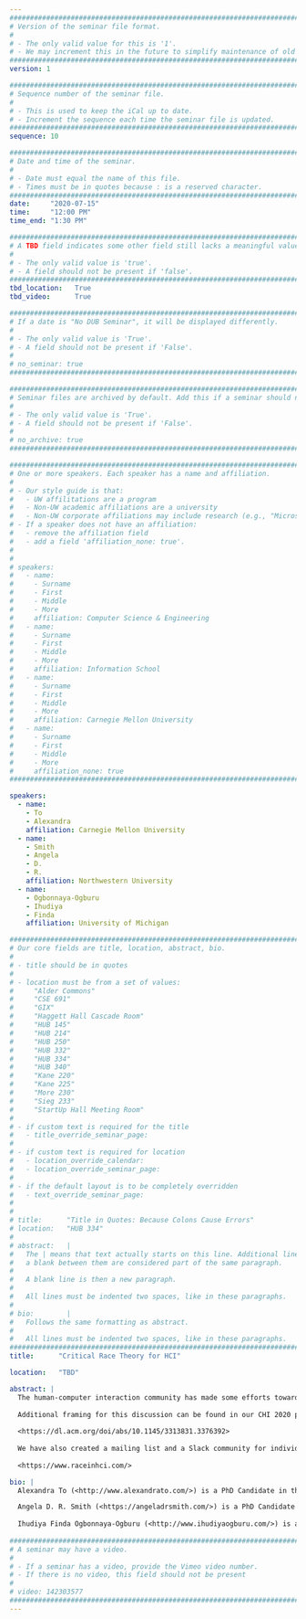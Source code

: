 ```yaml
---
################################################################################
# Version of the seminar file format.
#
# - The only valid value for this is '1'.
# - We may increment this in the future to simplify maintenance of old seminars.
################################################################################
version: 1

################################################################################
# Sequence number of the seminar file.
#
# - This is used to keep the iCal up to date.
# - Increment the sequence each time the seminar file is updated.
################################################################################
sequence: 10

################################################################################
# Date and time of the seminar.
#
# - Date must equal the name of this file.
# - Times must be in quotes because : is a reserved character.
################################################################################
date:     "2020-07-15"
time:     "12:00 PM"
time_end: "1:30 PM"

################################################################################
# A TBD field indicates some other field still lacks a meaningful value.
#
# - The only valid value is 'true'.
# - A field should not be present if 'false'.
################################################################################
tbd_location:   True
tbd_video:      True

################################################################################
# If a date is "No DUB Seminar", it will be displayed differently.
#
# - The only valid value is 'True'.
# - A field should not be present if 'False'.
#
# no_seminar: true
################################################################################

################################################################################
# Seminar files are archived by default. Add this if a seminar should not be.
#
# - The only valid value is 'True'.
# - A field should not be present if 'False'.
#
# no_archive: true
################################################################################

################################################################################
# One or more speakers. Each speaker has a name and affiliation.
#
# - Our style guide is that:
#   - UW affilitations are a program
#   - Non-UW academic affiliations are a university
#   - Non-UW corporate affiliations may include research (e.g., "Microsoft Research")
# - If a speaker does not have an affiliation:
#   - remove the affiliation field
#   - add a field 'affiliation_none: true'.
#
#
# speakers:
#   - name: 
#     - Surname
#     - First
#     - Middle
#     - More
#     affiliation: Computer Science & Engineering 
#   - name: 
#     - Surname
#     - First
#     - Middle
#     - More
#     affiliation: Information School 
#   - name: 
#     - Surname
#     - First
#     - Middle
#     - More
#     affiliation: Carnegie Mellon University 
#   - name:
#     - Surname
#     - First
#     - Middle
#     - More
#     affiliation_none: true
################################################################################

speakers:
  - name: 
    - To
    - Alexandra
    affiliation: Carnegie Mellon University
  - name: 
    - Smith
    - Angela
    - D.
    - R.
    affiliation: Northwestern University
  - name: 
    - Ogbonnaya-Ogburu
    - Ihudiya
    - Finda
    affiliation: University of Michigan

################################################################################
# Our core fields are title, location, abstract, bio.
#
# - title should be in quotes
#
# - location must be from a set of values:
#     "Alder Commons"
#     "CSE 691"
#     "GIX"
#     "Haggett Hall Cascade Room"
#     "HUB 145"
#     "HUB 214"
#     "HUB 250"
#     "HUB 332"
#     "HUB 334"
#     "HUB 340"
#     "Kane 220"
#     "Kane 225"
#     "More 230"
#     "Sieg 233"
#     "StartUp Hall Meeting Room"
#
# - if custom text is required for the title
#   - title_override_seminar_page:
#
# - if custom text is required for location
#   - location_override_calendar:
#   - location_override_seminar_page:
#
# - if the default layout is to be completely overridden
#   - text_override_seminar_page:
#
#
# title:      "Title in Quotes: Because Colons Cause Errors"
# location:   "HUB 334"
#
# abstract:   |
#   The | means that text actually starts on this line. Additional lines without
#   a blank between them are considered part of the same paragraph.
#
#   A blank line is then a new paragraph.
#
#   All lines must be indented two spaces, like in these paragraphs.
#
# bio:        |
#   Follows the same formatting as abstract.
#
#   All lines must be indented two spaces, like in these paragraphs.
################################################################################
title:      "Critical Race Theory for HCI"

location:   "TBD"

abstract: |
  The human-computer interaction community has made some efforts toward racial diversity, but the outcomes remain meager. We introduce critical race theory and adapt it for HCI to lay a theoretical basis for race-conscious efforts, both in research and within our community. Building on the theory’s original tenets, we argue that racism is pervasive in everyday socio-technical systems; that the HCI community is prone to "interest convergence", where concessions to inclusion require benefits to those in power; and that the neoliberal underpinnings of the technology industry itself propagate racism. Critical race theory uses storytelling as a means to upend deep-seated assumptions, and we relate several personal stories to highlight ongoing problems of race in HCI. The implications: all HCI research must be attuned to issues of race; participation of underrepresented minorities must be sought in all of our activities; and as a community, we cannot become comfortable while racial disparities exist.
  
  Additional framing for this discussion can be found in our CHI 2020 paper on Critical Race Theory for HCI:
  
  <https://dl.acm.org/doi/abs/10.1145/3313831.3376392>
  
  We have also created a mailing list and a Slack community for individuals who would like to further engage with the topic:
  
  <https://www.raceinhci.com/>

bio: |
  Alexandra To (<http://www.alexandrato.com/>) is a PhD Candidate in the Human Computer Interaction Institute at Carnegie Mellon University. Her core research interests are in designing social technologies to empower people in vulnerable and marginalized contexts using qualitative methods to gather stories and participatory methods to design for the future. Her most recent research focuses on designing social technologies to empower support-seeking and coping with interpersonal racism. Alexandra is an activist, a critical race scholar, award-winning game designer, and an organizer of the Pittsburgh Racial Justice Summit. She previously received a B.S. and M.S. in Symbolic Systems from Stanford University. She has published work at CHI, CHI Play, DiGRA, FDG, UIST, CSCW, and DIS.

  Angela D. R. Smith (<https://angeladrsmith.com/>) is a PhD Candidate in the Technology & Social Behavior at Northwestern University. She is a designer and qualitative researcher who focuses on understanding and conceptualizing technology experiences that meet the information needs and practices of homeless emerging adults. Broadly, Angela's research leverages equitable design practices to give voice to vulnerable and marginalized populations. Her specific interests are finding ways to employ design as a catalyst to combat information poverty and provide socially responsible technology experiences. Currently, Angela conducts qualitative and exploratory design inquiries by leveraging co-creation and community-based participatory research methods to understand the technology needs and experiences of marginalized individuals. She has published work at CHI and CSCW.
  
  Ihudiya Finda Ogbonnaya-Ogburu (<http://www.ihudiyaogburu.com/>) is a third year PhD student in the School of Information at University of Michigan. She is interested in understanding the impact of technology on low-income African Americans across the United States. She recognizes the great diversity of this community, and enjoys researching questions related to the intersection of race, class, and technology. Her current research focuses on the digital literacy development of individuals who were formerly incarcerated in the Detroit metropolitan area. She is an alumnus of Harvard Graduate School of Education and Rochester Institute of Technology. Prior to becoming a doctoral student, she has worked as a software engineer and product manager in various sectors of industry including Booz Allen Hamilton, Uplift Education Charter School, and the US. Department of State. Ihudiya Finda has published work at CHI and CSCW.
 
################################################################################
# A seminar may have a video.
#
# - If a seminar has a video, provide the Vimeo video number.
# - If there is no video, this field should not be present
#
# video: 142303577
################################################################################
---
```

